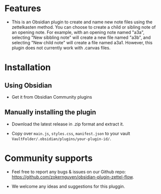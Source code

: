 
# Features

- This is an Obsidian plugin to create and name new note files using the zettelkasten method. You can choose to create a child or sibling note of an opening note. For example, with an opening note named "a3a", selecting  "New sibbling note" will create a new file named "a3b", and selecting  "New child note" will create a file named a3a1. However, this plugin does not currently work with .canvas files.

# Installation

## Using Obsidian

- Get it from Obsidian Community plugins

## Manually installing the plugin

- Download the latest release in .zip format and extract it.

- Copy over `main.js`, `styles.css`, `manifest.json` to your vault `VaultFolder/.obsidian/plugins/your-plugin-id/`.

# Community supports

- Feel free to report any bugs & issues on our Github repo: https://github.com/zokernguyen/obsidian-plugin-zettel-flow.

- We welcome any ideas and suggestions for this pluggin.
